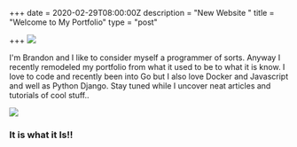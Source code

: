 +++
date = 2020-02-29T08:00:00Z
description = "New Website "
title = "Welcome to My Portfolio"
type = "post"

+++
![](https://http2.mlstatic.com/macgyver-profisso-perigo-5-temporada-dual-com-dublagem-D_NQ_NP_14779-MLB20089743107_052014-F.jpg)

I'm Brandon and I like to consider myself a programmer of sorts. Anyway I recently remodeled my portfolio from what it used to be to what it is know. I love to code and recently been into Go but I also love Docker and Javascript and well as Python Django. Stay tuned while I uncover neat articles and tutorials of cool stuff..

![](https://api.pddataservices.com/images?url=https://postmediacanadadotcom.files.wordpress.com/2013/03/mad.jpg)

### It is what it Is!!